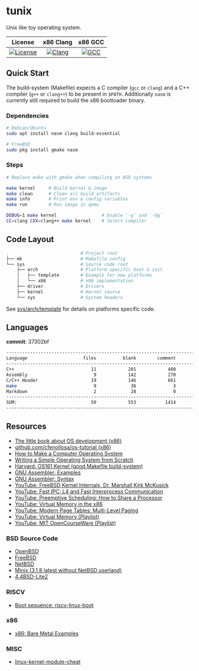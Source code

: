 # tunix

Unix like toy operating system.

|                                                              License                                                               |                                                               x86 Clang                                                               |                                                             x86 GCC                                                             |
| :--------------------------------------------------------------------------------------------------------------------------------: | :-----------------------------------------------------------------------------------------------------------------------------------: | :-----------------------------------------------------------------------------------------------------------------------------: |
| [![License](https://img.shields.io/badge/License-BSD%202--Clause-orange.svg)](https://github.com/neoBSD/tunix/blob/master/LICENSE) | [![Clang](https://github.com/NeoBSD/tunix/workflows/Clang/badge.svg)](https://github.com/NeoBSD/tunix/actions?query=workflow%3AClang) | [![GCC](https://github.com/NeoBSD/tunix/workflows/GCC/badge.svg)](https://github.com/NeoBSD/tunix/actions?query=workflow%3AGCC) |

## Quick Start

The build-system (Makefile) expects a C compiler (`gcc` or `clang`) and a C++ compiler (`g++` or `clang++`) to be present in `$PATH`. Additionally `nasm` is currently still required to build the x86 bootloader binary.

### Dependencies

```sh
# Debian/Ubuntu
sudo apt install nasm clang build-essential

# FreeBSD
sudo pkg install gmake nasm
```

### Steps

```sh
# Replace make with gmake when compiling on BSD systems

make kernel     # Build kernal & image
make clean      # Clean all build artifacts
make info       # Print env & config variables
make run        # Run image in qemu

DEBUG=1 make kernel                 # Enable `-g` and `-Og`
CC=clang CXX=clang++ make kernel    # Select compiler
```

## Code Layout

```sh
.                           # Project root
├── mk                      # Makefile config
└── sys                     # Source code root
    ├── arch                # Platform specific boot & init
    │   ├── template        # Example for new platforms
    │   └── x86             # x86 implementation
    ├── driver              # Drivers
    ├── kernel              # Kernel source
    └── sys                 # System headers
```

See [sys/arch/template](sys/arch/template) for details on platforms specific code.

## Languages

**commit**: 37302bf

```sh
-------------------------------------------------------------------------------
Language                     files          blank        comment           code
-------------------------------------------------------------------------------
C++                             11            201            480           1374
Assembly                         9            142            270            461
C/C++ Header                    19            146            661            344
make                             9             36              3            112
Markdown                         2             28              0             80
-------------------------------------------------------------------------------
SUM:                            50            553           1414           2371
-------------------------------------------------------------------------------
```

## Resources

- [The little book about OS development (x86)](https://littleosbook.github.io/)
- [github.com/cfenollosa/os-tutorial (x86)](https://github.com/cfenollosa/os-tutorial)
- [How to Make a Computer Operating System](https://github.com/SamyPesse/How-to-Make-a-Computer-Operating-System)
- [Writing a Simple Operating System from Scratch](https://www.cs.bham.ac.uk/~exr/lectures/opsys/10_11/lectures/os-dev.pdf)
- [Harvard: OS161 Kernel (good Makefile build-system)](https://github.com/haisano/OS161-kernel)
- [GNU Assembler: Examples](https://cs.lmu.edu/~ray/notes/gasexamples/)
- [GNU Assembler: Syntax](https://en.wikibooks.org/wiki/X86_Assembly/GAS_Syntax)
- [YouTube: FreeBSD Kernel Internals, Dr. Marshall Kirk McKusick](https://www.youtube.com/watch?v=nwbqBdghh6E)
- [YouTube: Fast IPC: L4 and Fast Interprocess Communication](https://www.youtube.com/watch?v=mRr1lCJse_I)
- [YouTube: Preemptive Scheduling: How to Share a Processor](https://www.youtube.com/watch?v=1hDCouuvers)
- [YouTube: Virtual Memory in the x86](https://www.youtube.com/watch?v=jkGZDb3100Q)
- [YouTube: Modern Page Tables: Multi-Level Paging](https://www.youtube.com/watch?v=pCgw4Pe-5jo)
- [YouTube: Virtual Memory (Playlist)](https://www.youtube.com/playlist?list=PLiwt1iVUib9s2Uo5BeYmwkDFUh70fJPxX)
- [YouTube: MIT OpenCourseWare (Playlist)](https://www.youtube.com/watch?v=R0tFDXBZvKI&list=PLUl4u3cNGP62WVs95MNq3dQBqY2vGOtQ2)

### BSD Source Code

- [OpenBSD](https://github.com/openbsd/src)
- [FreeBSD](https://github.com/freebsd/freebsd-src)
- [NetBSD](https://github.com/NetBSD/src)
- [Minix (3.1.8 latest without NetBSD userland)](https://github.com/Stichting-MINIX-Research-Foundation/minix/tree/R3.1.8)
- [4.4BSD-Lite2](https://github.com/sergev/4.4BSD-Lite2)

### RISCV

- [Boot sequence: riscv-linux-boot](https://github.com/ultraembedded/riscv-linux-boot)

### x86

- [x86: Bare Metal Examples](https://github.com/cirosantilli/x86-bare-metal-examples)

### MISC

- [linux-kernel-module-cheat](https://github.com/cirosantilli/linux-kernel-module-cheat)
